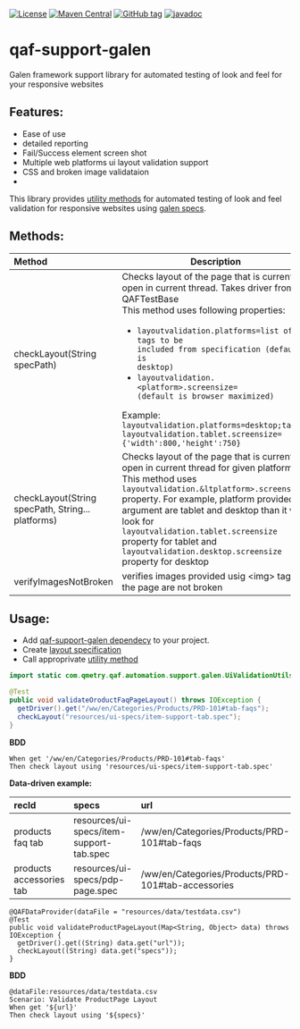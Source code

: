 [![License](https://img.shields.io/github/license/qmetry/qaf-support-galen.svg)](http://www.opensource.org/licenses/mit-license.php)
[![Maven Central](https://maven-badges.herokuapp.com/maven-central/com.qmetry/qaf-support-galen/badge.svg)](https://mvnrepository.com/artifact/com.qmetry/qaf-support-galen/latest)
[![GitHub tag](https://img.shields.io/github/tag/qmetry/qaf-support-galen.svg)](https://github.com/qmetry/qaf-support-galen/tags)
[![javadoc](https://javadoc.io/badge2/com.qmetry/qaf-support-galen/javadoc.svg)](https://javadoc.io/doc/com.qmetry/qaf-support-galen)
# qaf-support-galen
Galen framework support library for automated testing of look and feel for your responsive websites



## Features: ##
 - Ease of use
 - detailed reporting
 - Fail/Success element screen shot
 - Multiple web platforms ui layout validation support
 - CSS and broken image validataion
 - 
This library provides [utility methods](/src/com/qmetry/qaf/automation/support/galen/UiValidationUtils.java) for automated testing of look and feel validation for responsive websites using [galen specs](http://galenframework.com/docs/reference-galen-spec-language-guide/).

## Methods: 
|Method|Description|
|:------|----|
|checkLayout(String specPath)|Checks layout of the page that is currently open in current thread. Takes driver from QAFTestBase  <br/>This method uses following properties: <ul><li><code>layoutvalidation.platforms=list of tags to be included from specification (default is desktop)</code></li><li><code>layoutvalidation.&lt;platform>.screensize=<json value Dimension object> (default is browser maximized)</code></li></ul>Example: <br/><code>layoutvalidation.platforms=desktop;tablet</code><br/><code>layoutvalidation.tablet.screensize={'width':800,'height':750}</code>
|checkLayout(String specPath, String... platforms)|Checks layout of the page that is currently open in current thread for given platforms. <br/>This method uses <code>layoutvalidation.&ltplatform>.screensize</code> property. For example, platform provided in argument are tablet and desktop than it will look for <code>layoutvalidation.tablet.screensize</code> property for tablet and <code>layoutvalidation.desktop.screensize</code> property for desktop|
|verifyImagesNotBroken|verifies images provided usig &lt;img> tag on the page are not broken|

## Usage:
- Add [qaf-support-galen dependecy](https://mvnrepository.com/artifact/com.qmetry/qaf-support-galen/latest) to your project.
- Create [layout specification](http://galenframework.com/docs/reference-galen-spec-language-guide/)
- Call approprivate [utility method](/src/com/qmetry/qaf/automation/support/galen/UiValidationUtils.java)

```java
import static com.qmetry.qaf.automation.support.galen.UiValidationUtils.checkLayout;

@Test
public void validateOroductFaqPageLayout() throws IOException {
  getDriver().get("/ww/en/Categories/Products/PRD-101#tab-faqs");
  checkLayout("resources/ui-specs/item-support-tab.spec");
}

```
**BDD**
```
When get '/ww/en/Categories/Products/PRD-101#tab-faqs'
Then check layout using 'resources/ui-specs/item-support-tab.spec'
```

**Data-driven example:**

|recId |specs |url |
|:------|:-------|:-----|
|products faq tab|resources/ui-specs/item-support-tab.spec|/ww/en/Categories/Products/PRD-101#tab-faqs|
products accessories tab|resources/ui-specs/pdp-page.spec|/ww/en/Categories/Products/PRD-101#tab-accessories|

```
@QAFDataProvider(dataFile = "resources/data/testdata.csv")
@Test
public void validateProductPageLayout(Map<String, Object> data) throws IOException {
  getDriver().get((String) data.get("url"));
  checkLayout((String) data.get("specs"));
}
```

**BDD**
```
@dataFile:resources/data/testdata.csv
Scenario: Validate ProductPage Layout
When get '${url}'
Then check layout using '${specs}'
```

